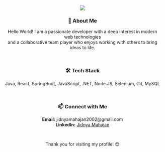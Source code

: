<h1 align="center">
  <img src="https://readme-typing-svg.demolab.com?font=Montserrat&size=22&duration=2000&pause=1000&color=808080&center=true&vCenter=true&width=500&lines=Hey there! I'm Jidnya, a web enthusiast. 👋">
</h1>

### <h3 align="center">🌟 About Me </h3>

<p align="center">
  Hello World! I am a passionate developer with a deep interest in modern web technologies <br>
  and a collaborative team player who enjoys working with others to bring ideas to life.
</p>
<br>
<h3 align="center">🛠️ Tech Stack </h3>

<p align="center">
   Java, React, SpringBoot, JavaScript, .NET, Node.JS, Selenium, Git, MySQL
</p>
<br>
<h3 align="center">📫 Connect with Me </h3>

<p align="center">
  <b>Email:</b> jidnyamahajan2002@gmail.com <br>
  <b>LinkedIn:</b> <a href="https://www.linkedin.com/in/jidnya-mahajan-7405491b1/">Jidnya Mahajan</a>
</p>
<br>
<p align="center">
  Thank you for visiting my profile! 😊
</p>
